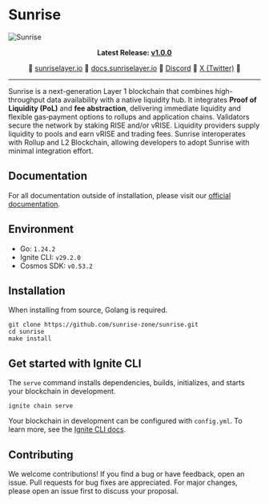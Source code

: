 # Sunrise

![Sunrise](https://sunriselayer.io/banner.png)

<div align="center">

**Latest Release: [v1.0.0](https://github.com/sunrise-zone/sunrise/releases/tag/v1.0.0)**

🌅 [sunriselayer.io](https://sunriselayer.io) 🌅 [docs.sunriselayer.io](https://docs.sunriselayer.io) 🌅 [Discord](https://discord.com/invite/sunrise) 🌅 [X (Twitter)](https://x.com/SunriseLayer) 🌅

</div>

---

Sunrise is a next-generation Layer 1 blockchain that combines high-throughput data availability with a native liquidity hub. It integrates **Proof of Liquidity (PoL)** and **fee abstraction**, delivering immediate liquidity and flexible gas‑payment options to rollups and application chains. Validators secure the network by staking RISE and/or vRISE. Liquidity providers supply liquidity to pools and earn vRISE and trading fees. Sunrise interoperates with Rollup and L2 Blockchain, allowing developers to adopt Sunrise with minimal integration effort.

## Documentation

For all documentation outside of installation, please visit our [official documentation](https://docs.sunriselayer.io/).

## Environment

- Go: `1.24.2`
- Ignite CLI: `v29.2.0`
- Cosmos SDK: `v0.53.2`

## Installation

When installing from source, Golang is required.

```shell
git clone https://github.com/sunrise-zone/sunrise.git
cd sunrise
make install
```

## Get started with Ignite CLI

The `serve` command installs dependencies, builds, initializes, and starts your blockchain in development.

```shell
ignite chain serve
```

Your blockchain in development can be configured with `config.yml`. To learn more, see the [Ignite CLI docs](https://docs.ignite.com).

## Contributing

We welcome contributions! If you find a bug or have feedback, open an issue. Pull requests for bug fixes are appreciated. For major changes, please open an issue first to discuss your proposal.
